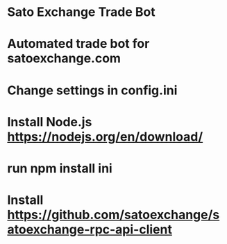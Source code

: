 # Sato Exchange Trade Bot
# Automated trade bot for satoexchange.com
# Change settings in config.ini
# Install Node.js https://nodejs.org/en/download/
# run npm install ini 
# Install https://github.com/satoexchange/satoexchange-rpc-api-client
